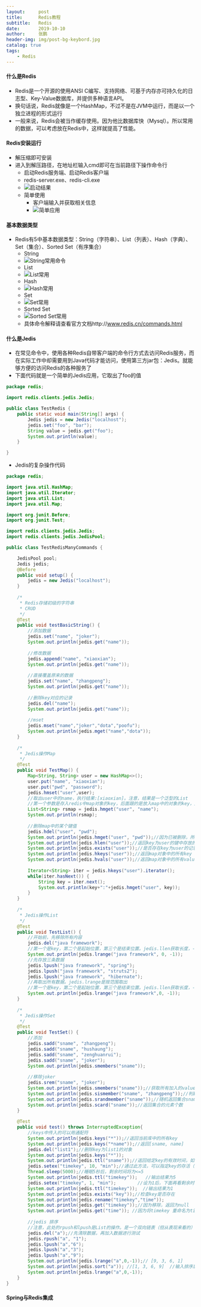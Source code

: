```yaml
---
layout:     post 
title:      Redis教程
subtitle:   Redis
date:       2019-10-10
author:     张鹏
header-img: img/post-bg-keybord.jpg
catalog: true   
tags:                         
    - Redis
---
```


#### 什么是Redis

- Redis是一个开源的使用ANSI C编写、支持网络、可基于内存亦可持久化的日志型、Key-Value数据库，并提供多种语言API。
- 换句话说，Redis就像是一个HashMap，不过不是在JVM中运行，而是以一个独立进程的形式运行
- 一般来说，Redis会被当作缓存使用。因为他比数据库快（Mysql）。所以常用的数据，可以考虑放在Redis中，这样就提高了性能。

#### Redis安装运行

- 解压缩即可安装
- 进入到解压路径，在地址栏输入cmd即可在当前路径下操作命令行
   - 启动Redis服务端、启动Redis客户端
   - redis-server.exe、redis-cli.exe
   - ![启动结果](https://github.com/Jokerboozp/Jokerboozp.github.io/raw/master/img/%E6%89%B9%E6%B3%A8%202019-10-10%20092030.png)
   - 简单使用
      - 客户端输入并获取相关信息
      - ![简单应用](https://github.com/Jokerboozp/Jokerboozp.github.io/raw/master/img/%E6%89%B9%E6%B3%A8%202019-10-10%20092659.png)

#### 基本数据类型

- Redis有5中基本数据类型：String（字符串）、List（列表）、Hash（字典）、Set（集合）、Sorted Set（有序集合）
   - String
   - ![String常用命令](https://github.com/Jokerboozp/Jokerboozp.github.io/raw/master/img/%E6%89%B9%E6%B3%A8%202019-10-10%20093714.png)
   - List
   - ![List常用](https://github.com/Jokerboozp/Jokerboozp.github.io/raw/master/img/%E6%89%B9%E6%B3%A8%202019-10-10%20094025.png)
   - Hash
   - ![Hash常用](https://github.com/Jokerboozp/Jokerboozp.github.io/raw/master/img/%E6%89%B9%E6%B3%A8%202019-10-10%20094218.png)
   - Set
   - ![Set常用](https://github.com/Jokerboozp/Jokerboozp.github.io/raw/master/img/%E6%89%B9%E6%B3%A8%202019-10-10%20094418.png)
   - Sorted Set
   - ![Sorted Set常用](https://github.com/Jokerboozp/Jokerboozp.github.io/raw/master/img/%E6%89%B9%E6%B3%A8%202019-10-10%20094725.png)
   - 具体命令解释请查看官方文档http://www.redis.cn/commands.html

#### 什么是Jedis

- 在常见命令中，使用各种Redis自带客户端的命令行方式去访问Redis服务，而在实际工作中却需要用到Java代码才能访问，使用第三方jar包：Jedis。就能够方便的访问Redis的各种服务了
- 下面代码就是一个简单的Jedis应用，它取出了foo的值

```java
package redis;

import redis.clients.jedis.Jedis;

public class TestRedis {
	public static void main(String[] args) {
		Jedis jedis = new Jedis("localhost");
		jedis.set("foo", "bar");
		String value = jedis.get("foo");
		System.out.println(value);
	}

}
```
- Jedis的复杂操作代码

```java
package redis;

import java.util.HashMap;
import java.util.Iterator;
import java.util.List;
import java.util.Map;

import org.junit.Before;
import org.junit.Test;

import redis.clients.jedis.Jedis;
import redis.clients.jedis.JedisPool;

public class TestRedisManyCommands {

	JedisPool pool;
	Jedis jedis;
	@Before
	public void setup() {
		jedis = new Jedis("localhost");
	}
	
	/*
	 * Redis存储初级的字符串
	 * CRUD
	 */
	@Test
	public void testBasicString() {
		//添加数据
		jedis.set("name", "joker");
		System.out.println(jedis.get("name"));
		
		//修改数据
		jedis.append("name", "xiaoxian");
		System.out.println(jedis.get("name"));
		
		//直接覆盖原来的数据
		jedis.set("name", "zhangpeng");
		System.out.println(jedis.get("name"));
		
		//删除key对应的记录
		jedis.del("name");
		System.out.println(jedis.get("name"));
		
		//mset
		jedis.mset("name","joker","dota","poofu");
		System.out.println(jedis.mget("name","dota"));
	}
	
	/*
	 * Jedis操作Map
	 */
	@Test
	public void TestMap() {
		Map<String, String> user = new HashMap<>();
		user.put("name", "xiaoxian");
		user.put("pwd", "password");
		jedis.hmset("user",user);
		//取出user中的name，执行结果:[xiaoxian]。注意，结果是一个泛型的List
		//第一个参数是存入redis中map对象的key，后面跟的是放入map中的对象的key，后面的key可以跟多个，是可变参数
		List<String> rsmap = jedis.hmget("user", "name");
		System.out.println(rsmap);
		
		//删除map中的某个键值
		jedis.hdel("user", "pwd");
		System.out.println(jedis.hmget("user", "pwd"));//因为已被删除，所以返回的是null
		System.out.println(jedis.hlen("user"));//返回key为user的键中存放的值的个数1
		System.out.println(jedis.exists("user"));//是否存在key为user的记录，返回true
		System.out.println(jedis.hkeys("user"));//返回map对象中的所有key [name]
		System.out.println(jedis.hvals("user"));//返回map对象中的所有value [xiaoxian]
		
		Iterator<String> iter = jedis.hkeys("user").iterator();
		while(iter.hasNext()) {
			String key = iter.next();
			System.out.println(key+":"+jedis.hmget("user", key));
		}
	}
	
	/*
	 * Jedis操作List
	 */
	@Test
	public void TestList() {
		//开始前，先移除所有内容
		jedis.del("java framework");
		//第一个是key，第二个是起始位置，第三个是结束位置。jedis.llen获取长度，-1表示取得所有
		System.out.println(jedis.lrange("java framework", 0, -1));
		//先存放三条数据
		jedis.lpush("java framework", "spring");
		jedis.lpush("java framework", "struts2");
		jedis.lpush("java framework", "hibernate");
		//再取出所有数据。jedis.lrange是按范围取出
		//第一个是key，第二个是起始位置，第三个是结束位置。jedis.llen获取长度，-1表示取得所有
		System.out.println(jedis.lrange("java framework",0, -1));
	}
	
	/*
	 * Jedis操作Set
	 */
	@Test
	public void TestSet() {
		//添加
		jedis.sadd("sname", "zhangpeng");
		jedis.sadd("sname", "hushaung");
		jedis.sadd("sname", "zenghuanrui");
		jedis.sadd("sname", "joker");
		System.out.println(jedis.smembers("sname"));
		
		//移除joker
		jedis.srem("sname", "joker");
		System.out.println(jedis.smembers("sname"));//获取所有加入的value
		System.out.println(jedis.sismember("sname", "zhangpeng"));//判断zhangpeng是否是sname集合的元素
		System.out.println(jedis.srandmember("sname"));//随机返回集合sname中的一个元素
		System.out.println(jedis.scard("sname"));//返回集合的元素个数
	}
	
	@Test
	public void test() throws InterruptedException{
		//keys中传入的可以用通配符
		System.out.println(jedis.keys("*"));//返回当前库中的所有key
		System.out.println(jedis.keys("*name"));//返回[sname, name]
		jedis.del("list1");//删除key为list1的对象
		System.out.println(jedis.keys("*"));
		System.out.println(jedis.ttl("sname"));//返回给定key的有效时间，如果是-1则表示永远有效 
        jedis.setex("timekey", 10, "min");//通过此方法，可以指定key的存活（有效时间） 时间为秒 
        Thread.sleep(5000);//睡眠5秒后，剩余时间将为<=5 
        System.out.println(jedis.ttl("timekey"));   //输出结果为5 
        jedis.setex("timekey", 1, "min");        //设为1后，下面再看剩余时间就是1了 
        System.out.println(jedis.ttl("timekey"));  //输出结果为1 
        System.out.println(jedis.exists("key"));//检查key是否存在 
        System.out.println(jedis.rename("timekey","time")); 
        System.out.println(jedis.get("timekey"));//因为移除，返回为null 
        System.out.println(jedis.get("time")); //因为将timekey 重命名为time 所以可以取得值 min 
 
        //jedis 排序 
        //注意，此处的rpush和lpush是List的操作。是一个双向链表（但从表现来看的） 
        jedis.del("a");//先清除数据，再加入数据进行测试 
        jedis.rpush("a", "1"); 
        jedis.lpush("a","6"); 
        jedis.lpush("a","3"); 
        jedis.lpush("a","9"); 
        System.out.println(jedis.lrange("a",0,-1));// [9, 3, 6, 1] 
        System.out.println(jedis.sort("a")); //[1, 3, 6, 9]  //输入排序后结果 
        System.out.println(jedis.lrange("a",0,-1)); 
	}
}
```

#### Spring与Redis集成

